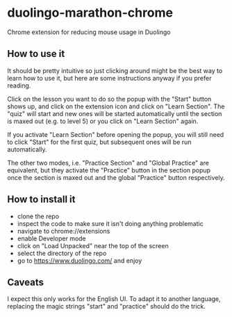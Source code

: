 # duolingo-marathon-chrome
Chrome extension for reducing mouse usage in Duolingo

## How to use it
It should be pretty intuitive so just clicking around might be the best way to learn how to use it,
but here are some instructions anyway if you prefer reading.

Click on the lesson you want to do so the popup with the "Start" button shows up, and click on the
extension icon and click on "Learn Section". The "quiz" will start and new ones will be started
automatically until the section is maxed out (e.g. to level 5) or you click on "Learn Section" again.

If you activate "Learn Section" before opening the popup, you will still need to click "Start" for
the first quiz, but subsequent ones will be run automatically.

The other two modes, i.e. "Practice Section" and "Global Practice" are equivalent, but they
activate the "Practice" button in the section popup once the section is maxed out and the global
"Practice" button respectively.

## How to install it
- clone the repo
- inspect the code to make sure it isn't doing anything problematic
- navigate to chrome://extensions
- enable Developer mode
- click on "Load Unpacked" near the top of the screen
- select the directory of the repo
- go to https://www.duolingo.com/ and enjoy

## Caveats
I expect this only works for the English UI. To adapt it to another language, replacing the magic
strings "start" and "practice" should do the trick.
